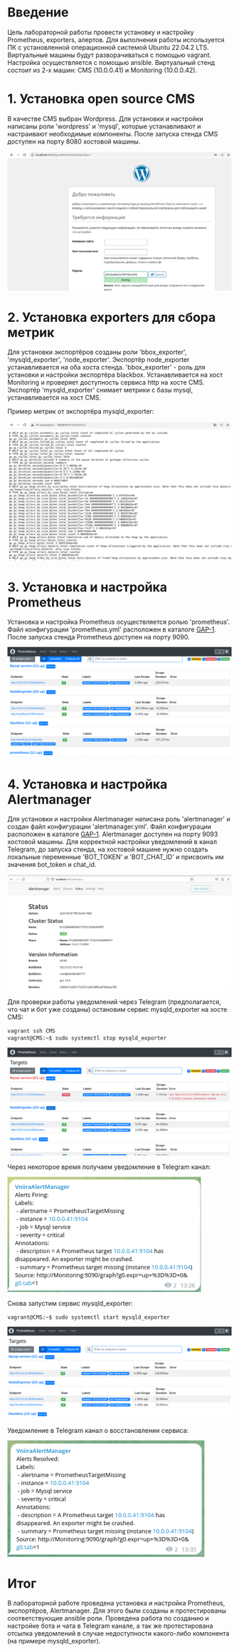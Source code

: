# **Введение**

Цель лабораторной работы провести установку и настройку Prometheus, exporters, алертов. Для выполнения работы используется ПК с установленной операционной системой Ubuntu 22.04.2 LTS. Виртуальные машины будут разворачиваться с помощью vagrant. Настройка осуществляется с помощью ansible. Виртуальный стенд состоит из 2-х машин: CMS (10.0.0.41) и Monitoring (10.0.0.42).

# **1. Установка open source CMS**

В качестве CMS выбран Wordpress. Для установки и настройки написаны роли 'wordpress' и 'mysql', которые устанавливают и настраивают необходимые компоненты. После запуска стенда CMS доступен на порту 8080 хостовой машины.

![CMS](image/cms_up.png "CMS запущен")

# **2. Установка exporters для сбора метрик**

Для установки экспортёров созданы роли 'bbox_exporter', 'mysqld_exporter', 'node_exporter'. Экспортёр node_exporter устанавливается на оба хоста стенда. 'bbox_exporter' - роль для установки и настройки экспортёра blackbox. Устанавливается на хост Monitoring и проверяет доступность сервиса http на хосте CMS. Экспортёр 'mysqld_exporter' снимает метрики с базы mysql, устанавливается на хост CMS.

Пример метрик от экспортёра mysqld_exporter:

![Mysqld_exporter metrics](image/mysqld_up.png "Метрики mysqld_exporter")

# **3. Установка и настройка Prometheus**

Установка и настройка Prometheus осуществляется ролью 'prometheus'. Файл конфигурации 'prometheus.yml' расположен в каталоге [GAP-1](./GAP-1/). После запуска стенда Prometheus доступен на порту 9090.

![Prometheus metrics](image/prometheus_up.png "Prometheus запущен")

# **4. Установка и настройка Alertmanager**

Для установки и настройки Alertmanager написана роль 'alertmanager' и создан файл конфигурации 'alertmanager.yml'. Файл конфигурации расположен в каталоге [GAP-1](./GAP-1/). Alertmanager доступен на порту 9093 хостовой машины. Для корректной настройки уведомлений в канал Telegram, до запуска стенда, на хостовой машине нужно создать локальные переменные 'BOT_TOKEN' и 'BOT_CHAT_ID' и присвоить им значения bot_token и chat_id.

![Alertmanager](image/alertmanager_up.png "Alertmanager запущен")

Для проверки работы уведомлений через Telegram (предполагается, что чат и бот уже созданы) остановим сервис mysqld_exporter на хосте CMS:

```
vagrant ssh CMS
vagrant@CMS:~$ sudo systemctl stop mysqld_exporter
```

![Mysqld_exporter stopped](image/mysqld_exporter_down.png "Mysqld_exporter остановлен")

Через некоторое время получаем уведомление в Telegram канал:

![Mysqld_exporter Telegram firing](image/mysqld_exporter_fire.png "Mysqld_exporter firing")

Снова запустим сервис mysqld_exporter:

```
vagrant@CMS:~$ sudo systemctl start mysqld_exporter
```

![Mysqld_exporter started](image/mysqld_exporter_up.png "Mysqld_exporter запущен")

Уведомление в Telegram канал о восстановлении сервиса:

![Mysqld_exporter Telegram resolved](image/mysqld_exporter_resolved.png "Mysqld_exporter resolved")

# **Итог**

В лабораторной работе проведена установка и настройка Prometheus, экспортёров, Alertmanager. Для этого были созданы и протестированы соответствующие ansible роли. Проведена работа по созданию и настройке бота и чата в Telegram канале, а так же протестирована отсылка уведомлений в случае недоступности какого-либо компонента (на примере mysqld_exporter).